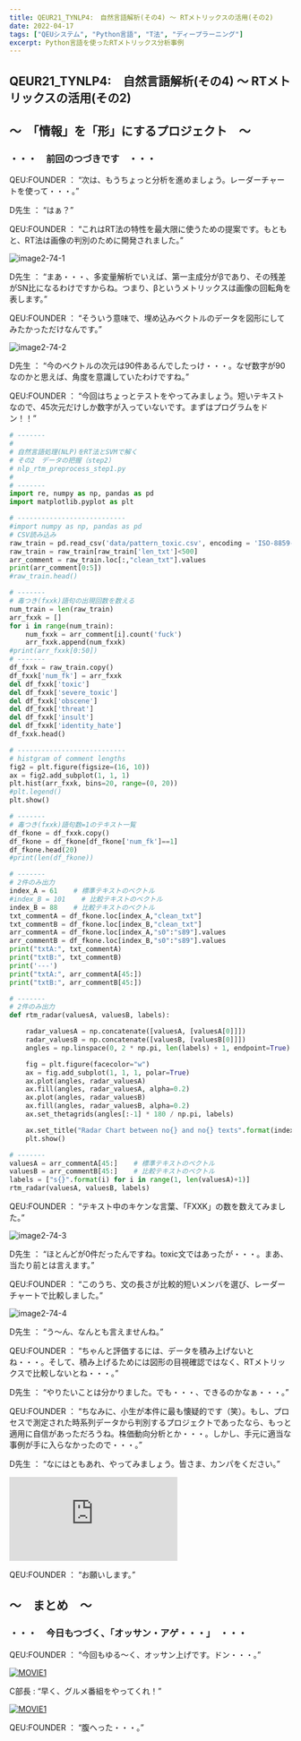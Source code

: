 ```yaml
---
title: QEUR21_TYNLP4:　自然言語解析(その4) ～ RTメトリックスの活用(その2)
date: 2022-04-17
tags: ["QEUシステム", "Python言語", "T法", "ディープラーニング"]
excerpt: Python言語を使ったRTメトリックス分析事例
---
```


## QEUR21_TYNLP4:　自然言語解析(その4) ～ RTメトリックスの活用(その2)

## ～　「情報」を「形」にするプロジェクト　～

### ・・・　前回のつづきです　・・・

QEU:FOUNDER ： “次は、もうちょっと分析を進めましょう。レーダーチャートを使って・・・。”

D先生 ： “はぁ？”

QEU:FOUNDER ： “これはRT法の特性を最大限に使うための提案です。もともと、RT法は画像の判別のために開発されました。”

![image2-74-1](/2022-04-17-QEUR21_TYNLP4/image2-74-1.jpg)

D先生 ： “まあ・・・、多変量解析でいえば、第一主成分がβであり、その残差がSN比になるわけですからね。つまり、βというメトリックスは画像の回転角を表します。”

QEU:FOUNDER ： “そういう意味で、埋め込みベクトルのデータを図形にしてみたかっただけなんです。”

![image2-74-2](/2022-04-17-QEUR21_TYNLP4/image2-74-2.jpg)

D先生 ： “今のベクトルの次元は90件あるんでしたっけ・・・。なぜ数字が90なのかと思えば、角度を意識していたわけですね。”

QEU:FOUNDER ： “今回はちょっとテストをやってみましょう。短いテキストなので、45次元だけしか数字が入っていないです。まずはプログラムをドン！！”

```python
# -------
#
# 自然言語処理(NLP)をRT法とSVMで解く
# その2　データの把握（step2）
# nlp_rtm_preprocess_step1.py
#
# -------
import re, numpy as np, pandas as pd
import matplotlib.pyplot as plt

# ---------------------------
#import numpy as np, pandas as pd
# CSV読み込み
raw_train = pd.read_csv('data/pattern_toxic.csv', encoding = 'ISO-8859-1')
raw_train = raw_train[raw_train['len_txt']<500]
arr_comment = raw_train.loc[:,"clean_txt"].values
print(arr_comment[0:5])
#raw_train.head()

# -------
# 毒つき(fxxk)語句の出現回数を数える
num_train = len(raw_train)
arr_fxxk = []
for i in range(num_train):
    num_fxxk = arr_comment[i].count('fuck')
    arr_fxxk.append(num_fxxk)
#print(arr_fxxk[0:50])
# -------
df_fxxk = raw_train.copy()
df_fxxk['num_fk'] = arr_fxxk
del df_fxxk['toxic']
del df_fxxk['severe_toxic']
del df_fxxk['obscene']
del df_fxxk['threat']
del df_fxxk['insult']
del df_fxxk['identity_hate']
df_fxxk.head()

# ---------------------------
# histgram of comment lengths
fig2 = plt.figure(figsize=(16, 10))
ax = fig2.add_subplot(1, 1, 1)
plt.hist(arr_fxxk, bins=20, range=(0, 20))
#plt.legend()
plt.show()

# -------
# 毒つき(fxxk)語句数=1のテキスト一覧
df_fkone = df_fxxk.copy()
df_fkone = df_fkone[df_fkone['num_fk']==1]
df_fkone.head(20)
#print(len(df_fkone))

# -------
# 2件のみ出力
index_A = 61    # 標準テキストのベクトル
#index_B = 101    # 比較テキストのベクトル
index_B = 88    # 比較テキストのベクトル
txt_commentA = df_fkone.loc[index_A,"clean_txt"]
txt_commentB = df_fkone.loc[index_B,"clean_txt"]
arr_commentA = df_fkone.loc[index_A,"s0":"s89"].values
arr_commentB = df_fkone.loc[index_B,"s0":"s89"].values
print("txtA:", txt_commentA)
print("txtB:", txt_commentB)
print('---')
print("txtA:", arr_commentA[45:])
print("txtB:", arr_commentB[45:])

# -------
# 2件のみ出力
def rtm_radar(valuesA, valuesB, labels):

    radar_valuesA = np.concatenate([valuesA, [valuesA[0]]])
    radar_valuesB = np.concatenate([valuesB, [valuesB[0]]])
    angles = np.linspace(0, 2 * np.pi, len(labels) + 1, endpoint=True)

    fig = plt.figure(facecolor="w")
    ax = fig.add_subplot(1, 1, 1, polar=True)
    ax.plot(angles, radar_valuesA)
    ax.fill(angles, radar_valuesA, alpha=0.2)
    ax.plot(angles, radar_valuesB)
    ax.fill(angles, radar_valuesB, alpha=0.2)
    ax.set_thetagrids(angles[:-1] * 180 / np.pi, labels)

    ax.set_title("Radar Chart between no{} and no{} texts".format(index_A, index_B), pad=20)
    plt.show()

# -------
valuesA = arr_commentA[45:]    # 標準テキストのベクトル
valuesB = arr_commentB[45:]    # 比較テキストのベクトル
labels = ["s{}".format(i) for i in range(1, len(valuesA)+1)]
rtm_radar(valuesA, valuesB, labels)

```

QEU:FOUNDER ： “テキスト中のキケンな言葉、「FXXK」の数を数えてみました。”

![image2-74-3](/2022-04-17-QEUR21_TYNLP4/image2-74-3.jpg)

D先生 ： “ほとんどが0件だったんですね。toxic文ではあったが・・・。まあ、当たり前とは言えます。”

QEU:FOUNDER ： “このうち、文の長さが比較的短いメンバを選び、レーダーチャートで比較しました。”

![image2-74-4](/2022-04-17-QEUR21_TYNLP4/image2-74-4.jpg)

D先生 ： “う～ん、なんとも言えませんね。”

QEU:FOUNDER ： “ちゃんと評価するには、データを積み上げないとね・・・。そして、積み上げるためには図形の目視確認ではなく、RTメトリックスで比較しないとね・・・。”

D先生 ： “やりたいことは分かりました。でも・・・、できるのかなぁ・・・。”

QEU:FOUNDER ： “ちなみに、小生が本件に最も懐疑的です（笑）。もし、プロセスで測定された時系列データから判別するプロジェクトであったなら、もっと適用に自信があっただろうね。株価動向分析とか・・・。しかし、手元に適当な事例が手に入らなかったので・・・。”

D先生 ： “なにはともあれ、やってみましょう。皆さま、カンパをください。”

![＞寄付のお願い(donate me)＜](https://jpnqeur21vinsp.blogspot.com/2022/04/qeur21tynlp44-rt2.html)

QEU:FOUNDER ： “お願いします。”

## ～　まとめ　～

### ・・・　今日もつづく、「オッサン・アゲ・・・」　・・・

QEU:FOUNDER ： “今回もゆる～く、オッサン上げです。ドン・・・。”

[![MOVIE1](http://img.youtube.com/vi/YJf18sV8sI4/0.jpg)](http://www.youtube.com/watch?v=YJf18sV8sI4 "愛知県名古屋駅にやって来ました。")

C部長 : “早く、グルメ番組をやってくれ！”

[![MOVIE1](http://img.youtube.com/vi/96f1_1I8Y88/0.jpg)](http://www.youtube.com/watch?v=96f1_1I8Y88 "名古屋駅で7店舗、味噌カツを食べ比べてみた。")

QEU:FOUNDER ： “腹へった・・・。”
